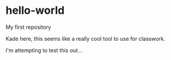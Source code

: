# hello-world
My first repository

Kade here, this seems like a really cool tool to use for classwork.

I'm attempting to test this out...
